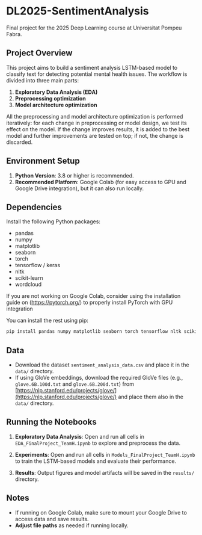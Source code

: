 # DL2025-SentimentAnalysis

Final project for the 2025 Deep Learning course at Universitat Pompeu Fabra.

## Project Overview

This project aims to build a sentiment analysis LSTM-based model to classify text for detecting potential mental health issues. The workflow is divided into three main parts:
1. **Exploratory Data Analysis (EDA)**
2. **Preprocessing optimization**
3. **Model architecture optimization**

All the preprocessing and model architecture optimization is performed iteratively: for each change in preprocessing or model design, we test its effect on the model. If the change improves results, it is added to the best model and further improvements are tested on top; if not, the change is discarded.

## Environment Setup

1. **Python Version**: 3.8 or higher is recommended.
2. **Recommended Platform**: Google Colab (for easy access to GPU and Google Drive integration), but it can also run locally.

## Dependencies

Install the following Python packages:

- pandas
- numpy
- matplotlib
- seaborn
- torch
- tensorflow / keras
- nltk
- scikit-learn
- wordcloud

If you are not working on Google Colab, consider using the installation guide on (https://pytorch.org/) to properly install PyTorch with GPU integration 

You can install the rest using pip:

```sh
pip install pandas numpy matplotlib seaborn torch tensorflow nltk scikit-learn wordcloud
```

## Data

- Download the dataset `sentiment_analysis_data.csv` and place it in the `data/` directory.
- If using GloVe embeddings, download the required GloVe files (e.g., `glove.6B.100d.txt` and `glove.6B.200d.txt`) from [https://nlp.stanford.edu/projects/glove/](https://nlp.stanford.edu/projects/glove/) and place them also in the `data/` directory.

## Running the Notebooks

1. **Exploratory Data Analysis**:
   Open and run all cells in `EDA_FinalProject_TeamH.ipynb` to explore and preprocess the data.

2. **Experiments**:
   Open and run all cells in `Models_FinalProject_TeamH.ipynb` to train the LSTM-based models and evaluate their performance.

3. **Results**:
   Output figures and model artifacts will be saved in the `results/` directory.

## Notes

- If running on Google Colab, make sure to mount your Google Drive to access data and save results.
- **Adjust file paths** as needed if running locally.

